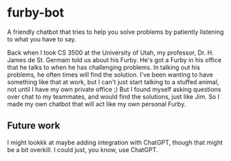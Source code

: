 # furby-bot
A friendly chatbot that tries to help you solve problems by patiently listening to what you have to say.

Back when I took CS 3500 at the University of Utah, my professor, Dr. H. James de St. Germain told us about his Furby.  He's got a Furby in his office that he talks to when he has challenging problems.  In talking out his problems, he often times will find the solution.  I've been wanting to have something like that at work, but I can't just start talking to a stuffed animal, not until I have my own private office ;)  But I found myself asking questions over chat to my teammates, and would find the solutions, just like Jim.  So I made my own chatbot that will act like my own personal Furby.


## Future work

I might lookkk at maybe adding integration with ChatGPT, though that might be a bit overkill. I could just, you know, use ChatGPT.

